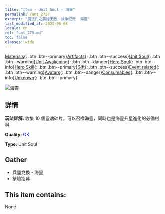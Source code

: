 ```yaml
---
title: "Item - Unit Soul - 海靈"
permalink: /unt_275/
excerpt: "魔法门之英雄无敌：战争纪元  海靈"
last_modified_at: 2021-06-08
locale: cn
ref: "unt_275.md"
toc: false
classes: wide
---
```

 [Materials](/ItemsCN/){: .btn .btn--primary}[Artifacts](/ItemsCN/Artifacts/){: .btn .btn--success}[Unit Soul](/ItemsCN/UnitSoul/){: .btn .btn--warning}[Unit Awakening](/ItemsCN/UnitAwakening/){: .btn .btn--danger}[Hero Soul](/ItemsCN/HeroSoul/){: .btn .btn--info}[Hero Skill](/ItemsCN/HeroSkill/){: .btn .btn--primary}[Gift](/ItemsCN/Gift/){: .btn .btn--success}[Event related](/ItemsCN/Events/){: .btn .btn--warning}[Avatars](/ItemsCN/Avatars/){: .btn .btn--danger}[Consumables](/ItemsCN/Consumables/){: .btn .btn--info}[Unknown](/ItemsCN/Unknown/){: .btn .btn--primary}

 ![海靈](/images/u/ti_haiyuansu.jpg)

## 詳情
 **玩法詳解:** 收集 10 個靈魂碎片，可以召喚海靈，同時也是海靈升星進化的必備材料

 **Quality:** <span style="color: #0000CD">OK</span>

 **Type:** Unit Soul

## Gather

*    兵營兌換 - 海靈 
*    祭壇招募 

## This item contains:

  None

